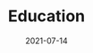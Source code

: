 ---
date: "2021-07-14"
draft: false
title: "Education"
description: "Education"
icon: "fas fa-users"  # fontawesome icon pack : https://fontawesome.com/icons/
layout: "education"

######################### banner #####################
banner:
  title: "Education"
  image: "images/education.jpg"
  imagealt: "A woman is shown reading while sitting on a large stack of books."
  content : "I have gathered some great resources for you to learn more."
  button:
    enable : true
    label : "Youtube Playlists"
    link : "https://www.youtube.com/channel/UCNJB9XK2b2l9fy0pvDFPFgg/playlists"    
  button2:
    enable : true
    label : "Goodreads Lists"
    link : "https://www.goodreads.com/review/list/147931757-autism-101?ref=nav_mybooks&shelf=autism-101"
  background_class: "bg-light"




---